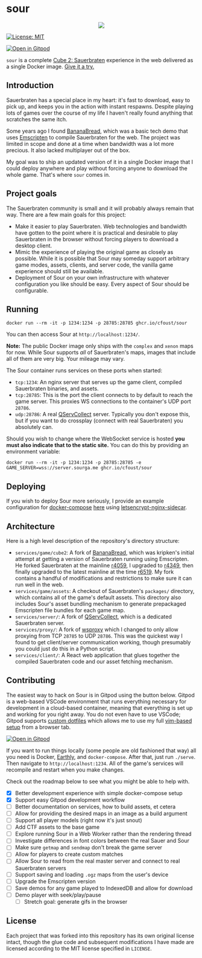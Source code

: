 # sour
<p align="center">
  <img src="gh-assets/header.gif">
</p>

[![License:
MIT](https://img.shields.io/badge/License-MIT-yellow.svg)](https://opensource.org/licenses/MIT)

[![Open in Gitpod](https://gitpod.io/button/open-in-gitpod.svg)](https://gitpod.io/#https://github.com/cfoust/sour)


`sour` is a complete [Cube 2: Sauerbraten](http://sauerbraten.org/) experience in the web delivered as a single Docker image. [Give it a try.](https://sourga.me/)

## Introduction

Sauerbraten has a special place in my heart: it's fast to download, easy to pick up, and keeps you in the action with instant respawns. Despite playing lots of games over the course of my life I haven't really found anything that scratches the same itch.

Some years ago I found [BananaBread](https://github.com/kripken/BananaBread), which was a basic tech demo that uses [Emscripten](https://emscripten.org/) to compile Sauerbraten for the web. The project was limited in scope and done at a time when bandwidth was a lot more precious. It also lacked multiplayer out of the box.

My goal was to ship an updated version of it in a single Docker image that I could deploy anywhere and play without forcing anyone to download the whole game. That's where `sour` comes in.

## Project goals

The Sauerbraten community is small and it will probably always remain that way. There are a few main goals for this project:
* Make it easier to play Sauerbraten. Web technologies and bandwidth have gotten to the point where it is practical and desirable to play Sauerbraten in the browser without forcing players to download a desktop client.
* Mimic the experience of playing the original game as closely as possible. While it is possible that Sour may someday support arbitrary game modes, assets, clients, and server code, the vanilla game experience should still be available.
* Deployment of Sour on your own infrastructure with whatever configuration you like should be easy. Every aspect of Sour should be configurable.

## Running

```
docker run --rm -it -p 1234:1234 -p 28785:28785 ghcr.io/cfoust/sour
```

You can then access Sour at `http://localhost:1234/`.

**Note:** The public Docker image only ships with the `complex` and `xenon` maps for now. While Sour supports _all_ of Sauerbraten's maps, images that include all of them are very big. Your mileage may vary.

The Sour container runs services on these ports when started:
* `tcp:1234`: An nginx server that serves up the game client, compiled Sauerbraten binaries, and assets.
* `tcp:28785`: This is the port the client connects to by default to reach the game server. This proxies WS connections to the container's UDP port `28786`.
* `udp:28786`: A real [QServCollect](https://github.com/deathstar/QServCollect) server. Typically you don't expose this, but if you want to do crossplay (connect with real Sauerbraten) you absolutely can.

Should you wish to change where the WebSocket service is hosted **you must also indicate that to the static site.** You can do this by providing an environment variable:

```
docker run --rm -it -p 1234:1234 -p 28785:28785 -e GAME_SERVER=wss://server.sourga.me ghcr.io/cfoust/sour
```

## Deploying

If you wish to deploy Sour more seriously, I provide an example configuration for [docker-compose](https://docs.docker.com/compose/) [here](https://github.com/cfoust/sour/blob/main/examples/docker-compose.yml) using [letsencrypt-nginx-sidecar](https://github.com/jwulf/letsencrypt-nginx-sidecar).

## Architecture

Here is a high level description of the repository's directory structure:
* `services/game/cube2`: A fork of [BananaBread](https://github.com/kripken/BananaBread), which was kripken's initial attempt at getting a version of Sauerbraten running using Emscripten. He forked Sauerbraten at the mainline [r4059](https://sourceforge.net/p/sauerbraten/code/4059), I upgraded to [r4349](https://sourceforge.net/p/sauerbraten/code/4349), then finally upgraded to the latest mainline at the time [r6519](https://sourceforge.net/p/sauerbraten/code/6519). My fork contains a handful of modifications and restrictions to make sure it can run well in the web.
* `services/game/assets`: A checkout of Sauerbraten's `packages/` directory, which contains all of the game's default assets. This directory also includes Sour's asset bundling mechanism to generate prepackaged Emscripten file bundles for each game map.
* `services/server/`: A fork of [QServCollect](https://github.com/deathstar/QServCollect), which is a dedicated Sauerbraten server.
* `services/proxy/`: A fork of [wsproxy](https://github.com/FWGS/wsproxy) which I changed to only allow proxying from TCP `28785` to UDP `28786`. This was the quickest way I found to get client/server communication working, though presumably you could just do this in a Python script.
* `services/client/`: A React web application that glues together the compiled Sauerbraten code and our asset fetching mechanism.

## Contributing

The easiest way to hack on Sour is in Gitpod using the button below. Gitpod is a web-based VSCode environment that runs everything necessary for development in a cloud-based container, meaning that everything is set up and working for you right away. You do not even have to use VSCode; Gitpod supports [custom dotfiles](https://www.gitpod.io/docs/config-dotfiles) which allows me to use my full [vim-based setup](https://github.com/cfoust/cawnfig/tree/master/configs/vim) from a browser tab.

[![Open in Gitpod](https://gitpod.io/button/open-in-gitpod.svg)](https://gitpod.io/#https://github.com/cfoust/sour)

If you want to run things locally (some people are old fashioned that way) all you need is Docker, [Earthly](https://earthly.dev/), and `docker-compose`. After that, just run `./serve`. Then navigate to `http://localhost:1234`. All of the game's services will recompile and restart when you make changes.

Check out the roadmap below to see what you might be able to help with.

* [X] Better development experience with simple docker-compose setup
* [X] Support easy Gitpod development workflow
* [ ] Better documentation on services, how to build assets, et cetera
* [ ] Allow for providing the desired maps in an image as a build argument
* [ ] Support all player models (right now it's just snout)
* [ ] Add CTF assets to the base game
* [ ] Explore running Sour in a Web Worker rather than the rendering thread
* [ ] Investigate differences in font colors between the real Sauer and Sour
* [ ] Make sure `getmap` and `sendmap` don't break the game server
* [ ] Allow for players to create custom matches
* [ ] Allow Sour to read from the real master server and connect to real Sauerbraten servers
* [ ] Support saving and loading `.ogz` maps from the user's device
* [ ] Upgrade the Emscripten version
* [ ] Save demos for any game played to IndexedDB and allow for download
* [ ] Demo player with seek/play/pause
  * [ ] Stretch goal: generate gifs in the browser

## License

Each project that was forked into this repository has its own original license intact, though the glue code and subsequent modifications I have made are licensed according to the MIT license specified in `LICENSE`.

